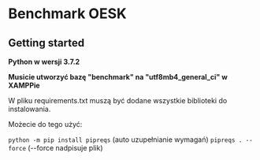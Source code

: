# Benchmark OESK

## Getting started

**Python w wersji 3.7.2**

**Musicie utworzyć bazę "benchmark" na "utf8mb4_general_ci" w XAMPPie**

W pliku requirements.txt muszą być dodane wszystkie biblioteki do instalowania. 

Możecie do tego użyć:

`python -m pip install pipreqs` (auto uzupełnianie wymagań)
`pipreqs . --force` (--force nadpisuje plik)